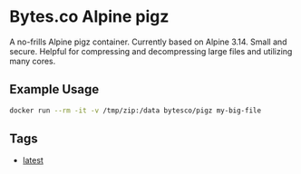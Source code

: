 # Bytes.co Alpine pigz

A no-frills Alpine pigz container. Currently based on Alpine 3.14. Small and secure. Helpful for compressing and decompressing large files and utilizing many cores.

## Example Usage
```bash
docker run --rm -it -v /tmp/zip:/data bytesco/pigz my-big-file
```

## Tags
- [latest](https://github.com/BytesCo/docker-pigz/blob/production/Dockerfile)
